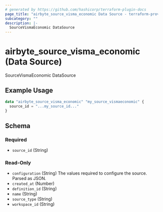 ```yaml
---
# generated by https://github.com/hashicorp/terraform-plugin-docs
page_title: "airbyte_source_visma_economic Data Source - terraform-provider-airbyte"
subcategory: ""
description: |-
  SourceVismaEconomic DataSource
---
```


# airbyte_source_visma_economic (Data Source)

SourceVismaEconomic DataSource

## Example Usage

```terraform
data "airbyte_source_visma_economic" "my_source_vismaeconomic" {
  source_id = "...my_source_id..."
}
```

<!-- schema generated by tfplugindocs -->
## Schema

### Required

- `source_id` (String)

### Read-Only

- `configuration` (String) The values required to configure the source. Parsed as JSON.
- `created_at` (Number)
- `definition_id` (String)
- `name` (String)
- `source_type` (String)
- `workspace_id` (String)
